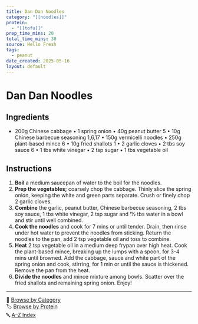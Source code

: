 ```yaml
---
title: Dan Dan Noodles
category: "[[noodles]]"
protein:
  - "[[tofu]]"
prep_time_mins: 20
total_time_mins: 30
source: Hello Fresh
tags:
  - peanut
date_created: 2025-05-16
layout: default
---
```


# Dan Dan Noodles

## Ingredients

- 200g Chinese cabbage
• 1 spring onion
• 40g peanut butter 5
• 10g Chinese barbecue seasoning 1,6,17
• 150g vermicelli noodles
• 250g plant-based mince 6
• 10g fried shallots 1
• 2 garlic cloves
• 2 tbs soy sauce 6
• 1 tbs white vinegar
• 2 tsp sugar
• 1 tbs vegetable oil

## Instructions

1. **Boil** a medium saucepan of water to the boil for the noodles. 
2. **Prep the vegetables;** coarsely chop the cabbage. Thinly slice the spring onion, keeping the white and green parts separate. Crush or finely chop 2 garlic cloves.  
3. **Combine** the garlic, peanut butter, Chinese barbecue seasoning, 2 tbs soy sauce, 1 tbs white vinegar, 2 tsp sugar and 11⁄2 tbs water in a bowl and stir until well combined.  
4. **Cook the noodles** and cook for 7 mins or until tender. Drain, then rinse under hot water to prevent the noodles from sticking. Return the noodles to the pan, add 2 tsp vegetable oil and toss to combine.  
5. **Heat** 2 tsp vegetable oil in a medium deep frypan over high heat. Cook the plant-based mince, breaking up the lumps with a spoon, for 3-4 mins until browned. Add the cabbage, sauce and white part of the spring onion and cook, stirring, for 1 min or until the sauce is thickened. Remove the pan from the heat.  
6. **Divide the noodles** and mince mixture among bowls. Scatter over the fried shallots and remaining spring onion. Enjoy!

---

📁 [Browse by Category](../indexes/categories.md)  
🏷️ [Browse by Protein](../indexes/protein.md)  
🔤 [A–Z Index](../indexes/alphabet.md)
